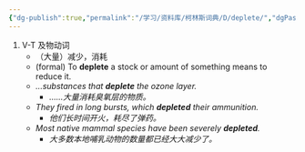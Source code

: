 ```yaml
---
{"dg-publish":true,"permalink":"/学习/资料库/柯林斯词典/D/deplete/","dgPassFrontmatter":true}
---
```


1. V-T 及物动词
	- （大量）减少，消耗
	- (formal) To **deplete** a stock or amount of something means to reduce it.
	- *...substances that **deplete** the ozone layer.*
		- *……大量消耗臭氧层的物质。*
	- *They fired in long bursts, which **depleted** their ammunition.*
		- *他们长时间开火，耗尽了弹药。*
	- *Most native mammal species have been severely **depleted**.*
		- *大多数本地哺乳动物的数量都已经大大减少了。*